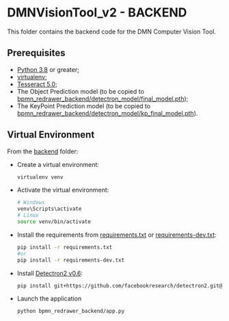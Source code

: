 # DMNVisionTool_v2 - BACKEND

This folder contains the backend code for the DMN Computer Vision Tool.

## Prerequisites
- [Python 3.8](https://www.python.org/downloads/) or greater;
- [virtualenv](https://pypi.org/project/virtualenv/);
- [Tesseract 5.0](https://github.com/tesseract-ocr/tessdoc/blob/main/Installation.md);
- The Object Prediction model (to be copied to [bpmn_redrawer_backend/detectron_model/final_model.pth](bpmn_redrawer_backend/detectron_model/final_model.pth));
- The KeyPoint Prediction model (to be copied to [bpmn_redrawer_backend/detectron_model/kp_final_model.pth](bpmn_redrawer_backend/detectron_model/kp_final_model.pth)).

## Virtual Environment
From the [backend](./) folder:
- Create a virtual environment:
    ```bash
    virtualenv venv
    ```
- Activate the virtual environment:
    ```bash
    # Windows
    venv\Scripts\activate
    # Linux
    source venv/bin/activate
    ```
- Install the requirements from [requirements.txt](requirements.txt) or [requirements-dev.txt](requirements-dev.txt):
    ```bash
    pip install -r requirements.txt
    #or
    pip install -r requirements-dev.txt
    ```
- Install [Detectron2 v0.6](https://github.com/facebookresearch/detectron2/releases/tag/v0.6):
    ```bash
    pip install git+https://github.com/facebookresearch/detectron2.git@v0.6
    ```
- Launch the application
    ```bash
    python bpmn_redrawer_backend/app.py
    ```
